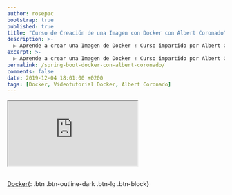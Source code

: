 ```yaml
---
author: rosepac
bootstrap: true
published: true
title: "Curso de Creación de una Imagen con Docker con Albert Coronado"
description: >-
  ▷ Aprende a crear una Imagen de Docker ✌️ Curso impartido por Albert Coronado
excerpt: >-
  ▷ Aprende a crear una Imagen de Docker ✌️ Curso impartido por Albert Coronado
permalink: /spring-boot-docker-con-albert-coronado/
comments: false
date: 2019-12-04 18:01:00 +0200
tags: [Docker, Videotutorial Docker, Albert Coronado]
---
```


<div class="embed-responsive embed-responsive-16by9">
  <iframe class="embed-responsive-item" src="https://www.youtube-nocookie.com/embed/videoseries?list=PLwH0tlWs8nkTQ8lNQ1usKML8pxAP4hEMH" allowfullscreen></iframe>
</div><br/>

[<i class="fab fa-docker"></i> Docker](/cursos-tecnologia/#docker-){: .btn .btn-outline-dark .btn-lg .btn-block}
